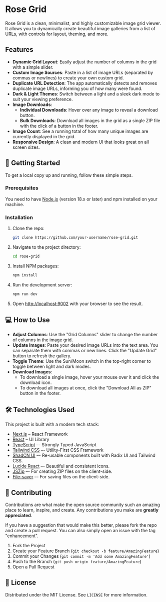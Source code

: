 # Rose Grid 

Rose Grid is a clean, minimalist, and highly customizable image grid viewer. It allows you to dynamically create beautiful image galleries from a list of URLs, with controls for layout, theming, and more.

## Features

- **Dynamic Grid Layout**: Easily adjust the number of columns in the grid with a simple slider.
- **Custom Image Sources**: Paste in a list of image URLs (separated by commas or newlines) to create your own custom grid.
- **Duplicate URL Detection**: The app automatically detects and removes duplicate image URLs, informing you of how many were found.
- **Dark & Light Themes**: Switch between a light and a sleek dark mode to suit your viewing preference.
- **Image Downloads**:
  - **Individual Downloads**: Hover over any image to reveal a download button.
  - **Bulk Downloads**: Download all images in the grid as a single ZIP file with the click of a button in the footer.
- **Image Count**: See a running total of how many unique images are currently displayed in the grid.
- **Responsive Design**: A clean and modern UI that looks great on all screen sizes.

## 🚀 Getting Started

To get a local copy up and running, follow these simple steps.

### Prerequisites

You need to have [Node.js](https://nodejs.org/en/) (version 18.x or later) and npm installed on your machine.

### Installation

1. Clone the repo:
   ```sh
   git clone https://github.com/your-username/rose-grid.git
   ```
2. Navigate to the project directory:
   ```sh
   cd rose-grid
   ```
3. Install NPM packages:
   ```sh
   npm install
   ```
4. Run the development server:
   ```sh
   npm run dev
   ```
5. Open [http://localhost:9002](http://localhost:9002) with your browser to see the result.

## 💻 How to Use

- **Adjust Columns**: Use the "Grid Columns" slider to change the number of columns in the image grid.
- **Update Images**: Paste your desired image URLs into the text area. You can separate them with commas or new lines. Click the "Update Grid" button to refresh the gallery.
- **Toggle Theme**: Use the Sun/Moon switch in the top-right corner to toggle between light and dark modes.
- **Download Images**:
  - To download a single image, hover your mouse over it and click the download icon.
  - To download all images at once, click the "Download All as ZIP" button in the footer.

## 🛠️ Technologies Used

This project is built with a modern tech stack:

- [Next.js](https://nextjs.org/) – React Framework
- [React](https://reactjs.org/) – UI Library
- [TypeScript](https://www.typescriptlang.org/) –- Strongly Typed JavaScript
- [Tailwind CSS](https://tailwindcss.com/) –- Utility-First CSS Framework
- [ShadCN UI](https://ui.shadcn.com/) –- Re-usable components built with Radix UI and Tailwind CSS.
- [Lucide React](https://lucide.dev/) –- Beautiful and consistent icons.
- [JSZip](https://stuk.github.io/jszip/) –- For creating ZIP files on the client-side.
- [File-saver](https://github.com/eligrey/FileSaver.js) –- For saving files on the client-side.

## 🤝 Contributing

Contributions are what make the open source community such an amazing place to learn, inspire, and create. Any contributions you make are **greatly appreciated**.

If you have a suggestion that would make this better, please fork the repo and create a pull request. You can also simply open an issue with the tag "enhancement".

1. Fork the Project
2. Create your Feature Branch (`git checkout -b feature/AmazingFeature`)
3. Commit your Changes (`git commit -m 'Add some AmazingFeature'`)
4. Push to the Branch (`git push origin feature/AmazingFeature`)
5. Open a Pull Request

## 📄 License

Distributed under the MIT License. See `LICENSE` for more information.
